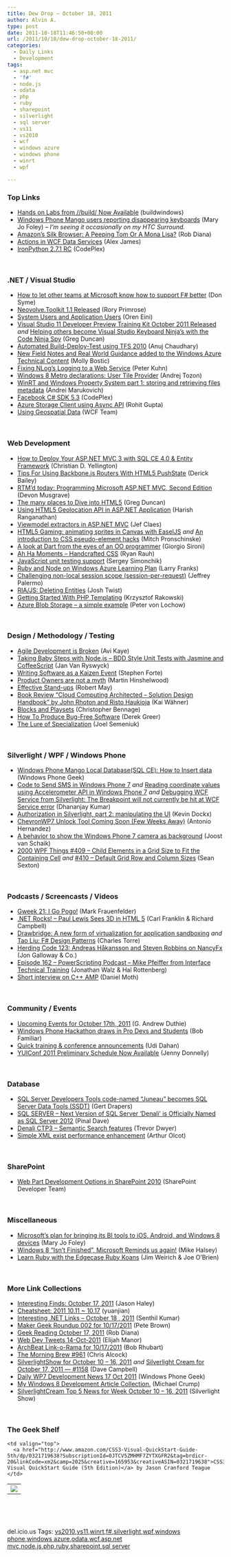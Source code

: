 ```yaml
---
title: Dew Drop – October 18, 2011
author: Alvin A.
type: post
date: 2011-10-18T11:46:50+00:00
url: /2011/10/18/dew-drop-october-18-2011/
categories:
  - Daily Links
  - Development
tags:
  - asp.net mvc
  - 'f#'
  - node.js
  - odata
  - php
  - ruby
  - sharepoint
  - silverlight
  - sql server
  - vs11
  - vs2010
  - wcf
  - windows azure
  - windows phone
  - winrt
  - wpf

---
```

### <a name="top"></a>Top Links

  * <a href="http://www.buildwindows.com/labs" target="_blank">Hands on Labs from //build/ Now Available</a> (buildwindows)
  * [Windows Phone Mango users reporting disappearing keyboards][1] (Mary Jo Foley) _– I’m seeing it occasionally on my HTC Surround._
  * [Amazon’s Silk Browser: A Peeping Tom Or A Mona Lisa?][2] (Rob Diana)
  * [Actions in WCF Data Services][3] (Alex James)
  * <a href="http://ironpython.codeplex.com/releases/view/71089" target="_blank">IronPython 2.7.1 RC</a> (CodePlex)

&#160;

### <a name="dotnet"></a>.NET / Visual Studio

  * [How to let other teams at Microsoft know how to support F# better][4] (Don Syme)
  * [Neovolve.Toolkit 1.1 Released][5] (Rory Primrose)
  * [System Users and Application Users][6] (Oren Eini)
  * [Visual Studio 11 Developer Preview Training Kit October 2011 Released][7] _and_ [Helping others become Visual Studio Keyboard Ninja&#8217;s with the Code Ninja Spy][8] (Greg Duncan)
  * [Automated Build-Deploy-Test using TFS 2010][9] (Anuj Chaudhary)
  * [New Field Notes and Real World Guidance added to the Windows Azure Technical Content][10] (Molly Bostic)
  * [Fixing NLog&#8217;s Logging to a Web Service][11] (Peter Kuhn)
  * [Windows 8 Metro declarations: User Tile Provider][12] (Andrej Tozon)
  * [WinRT and Windows Property System part 1: storing and retrieving files metadata][13] (Andrei Marukovich)
  * <a href="http://facebooksdk.codeplex.com/releases/view/74991" target="_blank">Facebook C# SDK 5.3</a> (CodePlex)
  * [Azure Storage Client using Async API][14] (Rohit Gupta)
  * [Using Geospatial Data][15] (WCF Team)

&#160;

### <a name="web"></a>Web Development

  * [How to Deploy Your ASP.NET MVC 3 with SQL CE 4.0 & Entity Framework][16] (Christian D. Yellington)
  * [Tips For Using Backbone.js Routers With HTML5 PushState][17] (Derick Bailey)
  * [RTM’d today: Programming Microsoft ASP.NET MVC, Second Edition][18] (Devon Musgrave)
  * [The many places to Dive into HTML5][19] (Greg Duncan)
  * [Using HTML5 Geolocation API in ASP.NET Application][20] (Harish Ranganathan)
  * [Viewmodel extractors in ASP.NET MVC][21] (Jef Claes)
  * [HTML5 Gaming: animating sprites in Canvas with EaselJS][22] _and_ [An introduction to CSS pseudo-element hacks][23] (Mitch Pronschinske)
  * [A look at Dart from the eyes of an OO programmer][24] (Giorgio Sironi)
  * [Ah Ha Moments – Handcrafted CSS][25] (Ryan Rauh)
  * [JavaScript unit testing support][26] (Sergey Simonchik)
  * [Ruby and Node on Windows Azure Learning Plan][27] (Larry Franks)
  * [Challenging non-local session scope (session-per-request)][28] (Jeffrey Palermo)
  * [RIA/JS: Deleting Entities][29] (Josh Twist)
  * [Getting Started With PHP Templating][30] (Krzysztof Rakowski)
  * [Azure Blob Storage – a simple example][31] (Peter von Lochow)

&#160;

### <a name="design"></a>Design / Methodology / Testing

  * [Agile Development is Broken][32] (Avi Kaye)
  * [Taking Baby Steps with Node.js – BDD Style Unit Tests with Jasmine and CoffeeScript][33] (Jan Van Ryswyck)
  * [Writing Software as a Kaizen Event][34] (Stephen Forte)
  * [Product Owners are not a myth][35] (Martin Hinshelwood)
  * [Effective Stand-ups][36] (Robert May)
  * [Book Review “Cloud Computing Architected – Solution Design Handbook” by John Rhoton and Risto Haukioja][37] (Kai Wähner)
  * [Blocks and Playsets][38] (Christopher Bennage)
  * [How To Produce Bug-Free Software][39] (Derek Greer)
  * [The Lure of Specialization][40] (Joel Semeniuk)

&#160;

### <a name="silverlight"></a>Silverlight / WPF / Windows Phone

  * [Windows Phone Mango Local Database(SQL CE): How to Insert data][41] (Windows Phone Geek)
  * [Code to Send SMS in Windows Phone 7][42] _and_ [Reading coordinate values using Accelerometer API in Windows Phone 7][43] _and_ [Debugging WCF Service from Silverlight: The Breakpoint will not currently be hit at WCF Service error][44] (Dhananjay Kumar)
  * [Authorization in Silverlight, part 2: manipulating the UI][45] (Kevin Dockx)
  * [ChevronWP7 Unlock Tool Coming Soon (Few Weeks Away)][46] (Antonio Hernandez)
  * [A behavior to show the Windows Phone 7 camera as background][47] (Joost van Schaik)
  * <a href="http://wpf.2000things.com/2011/10/17/409-child-elements-in-a-grid-size-to-fit-the-containing-cell/" target="_blank">2000 WPF Things #409 – Child Elements in a Grid Size to Fit the Containing Cell</a> _and_ [#410 – Default Grid Row and Column Sizes][48] (Sean Sexton)

&#160;

### <a name="podcasts"></a>Podcasts / Screencasts / Videos

  * [Gweek 21: I Go Pogo!][49] (Mark Frauenfelder)
  * <a href="http://www.dotnetrocks.com/default.aspx?ShowNum=707" target="_blank">.NET Rocks! &#8211; Paul Lewis Sees 3D in HTML 5</a> (Carl Franklin & Richard Campbell)
  * [Drawbridge: A new form of virtualization for application sandboxing][50] _and_ [Tao Liu: F# Design Patterns][51] (Charles Torre)
  * [Herding Code 123: Andreas Håkansson and Steven Robbins on NancyFx][52] (Jon Galloway & Co.)
  * [Episode 162 &#8211; PowerScripting Podcast &#8211; Mike Pfeiffer from Interface Technical Training][53] (Jonathan Walz & Hal Rottenberg)
  * [Short interview on C++ AMP][54] (Daniel Moth)

&#160;

### <a name="events"></a>Community / Events

  * [Upcoming Events for October 17th, 2011][55] (G. Andrew Duthie)
  * [Windows Phone Hackathon draws in Pro Devs and Students][56] (Bob Familiar)
  * [Quick training & conference announcements][57] (Udi Dahan)
  * [YUIConf 2011 Preliminary Schedule Now Available][58] (Jenny Donnelly)

&#160;

### <a name="sql"></a>Database

  * [SQL Server Developers Tools code-named “Juneau” becomes SQL Server Data Tools (SSDT)][59] (Gert Drapers)
  * [SQL SERVER – Next Version of SQL Server ‘Denali’ is Officially Named as SQL Server 2012][60] (Pinal Dave)
  * [Denali CTP3 &#8211; Semantic Search features][61] (Trevor Dwyer)
  * [Simple XML exist performance enhancement][62] (Arthur Olcot)

&#160;

### <a name="sp"></a>SharePoint

  * [Web Part Development Options in SharePoint 2010][63] (SharePoint Developer Team)

&#160;

### <a name="misc"></a>Miscellaneous

  * [Microsoft&#8217;s plan for bringing its BI tools to iOS, Android, and Windows 8 devices][64] (Mary Jo Foley)
  * [Windows 8 “Isn’t Finished”, Microsoft Reminds us again!][65] (Mike Halsey)
  * <a href="http://rubykoans.com/windows" target="_blank">Learn Ruby with the Edgecase Ruby Koans</a> (Jim Weirich & Joe O’Brien)

&#160;

### <a name="links"></a>More Link Collections

  * [Interesting Finds: October 17, 2011][66] (Jason Haley)
  * [Cheatsheet: 2011 10.11 ~ 10.17][67] (yuanjian)
  * [Interesting .NET Links – October 18 , 2011][68] (Senthil Kumar)
  * [Maker Geek Roundup 002 for 10/17/2011][69] (Pete Brown)
  * [Geek Reading October 17, 2011][70] (Rob Diana)
  * <a href="http://webdevtweets.blogspot.com/2011/10/14-oct-2011.html" target="_blank">Web Dev Tweets 14-Oct-2011</a> (Elijah Manor)
  * [ArchBeat Link-o-Rama for 10/17/2011][71] (Bob Rhubart)
  * [The Morning Brew #961][72] (Chris Alcock)
  * [SilverlightShow for October 10 &#8211; 16, 2011][73] _and_ [Silverlight Cream for October 17, 2011 &#8212; #1158][74] (Dave Campbell)
  * [Daily WP7 Development News 17 Oct 2011][75] (Windows Phone Geek)
  * <a href="http://feedproxy.google.com/~r/MichaelCrump/~3/47jYrqXNhvk/my-windows-8-development-article-collection.aspx" target="_blank">My Windows 8 Development Article Collection.</a> (Michael Crump)
  * <a href="http://feedproxy.google.com/~r/silverlightshow/~3/pqVhS4aL9xg/SilverlightCream-Top-5-News-for-Week-October-10-16-2011.aspx" target="_blank">SilverlightCream Top 5 News for Week October 10 &#8211; 16, 2011</a> (Silverlight Show)

&#160;

### <a name="shelf"></a>The Geek Shelf

<table border="0" cellspacing="0" cellpadding="0">
  <tr>
    <td>
      <img data-recalc-dims="1" decoding="async" src="https://i0.wp.com/ecx.images-amazon.com/images/I/41vmKTbVGJL._SL160_.jpg?w=660" />
    </td>
    
    <td valign="top">
      <a href="http://www.amazon.com/CSS3-Visual-QuickStart-Guide-5th/dp/0321719638?SubscriptionId=0JTCV5ZMHMF7ZYTXGFR2&tag=brdicr-20&linkCode=xm2&camp=2025&creative=165953&creativeASIN=0321719638">CSS3: Visual QuickStart Guide (5th Edition)</a> by Jason Cranford Teague
    </td>
  </tr>
</table>

&#160;

<div style="padding-bottom: 0px; margin: 0px; padding-left: 0px; padding-right: 0px; display: inline; float: none; padding-top: 0px" id="scid:C16BAC14-9A3D-4c50-9394-FBFEF7A93539:99137b71-680f-429d-a9ec-319fdde7abd2" class="wlWriterEditableSmartContent">
  <!--dotnetkickit-->
</div>

&#160;

<div style="padding-bottom: 0px; margin: 0px; padding-left: 0px; padding-right: 0px; display: inline; float: none; padding-top: 0px" id="scid:0767317B-992E-4b12-91E0-4F059A8CECA8:67ceb626-3607-4898-84c1-49ead4ff8315" class="wlWriterEditableSmartContent">
  del.icio.us Tags: <a href="http://del.icio.us/popular/vs2010" rel="tag">vs2010</a>,<a href="http://del.icio.us/popular/vs11" rel="tag">vs11</a>,<a href="http://del.icio.us/popular/winrt" rel="tag">winrt</a>,<a href="http://del.icio.us/popular/f%23" rel="tag">f#</a>,<a href="http://del.icio.us/popular/silverlight" rel="tag">silverlight</a>,<a href="http://del.icio.us/popular/wpf" rel="tag">wpf</a>,<a href="http://del.icio.us/popular/windows+phone" rel="tag">windows phone</a>,<a href="http://del.icio.us/popular/windows+azure" rel="tag">windows azure</a>,<a href="http://del.icio.us/popular/odata" rel="tag">odata</a>,<a href="http://del.icio.us/popular/wcf" rel="tag">wcf</a>,<a href="http://del.icio.us/popular/asp.net+mvc" rel="tag">asp.net mvc</a>,<a href="http://del.icio.us/popular/node.js" rel="tag">node.js</a>,<a href="http://del.icio.us/popular/php" rel="tag">php</a>,<a href="http://del.icio.us/popular/ruby" rel="tag">ruby</a>,<a href="http://del.icio.us/popular/sharepoint" rel="tag">sharepoint</a>,<a href="http://del.icio.us/popular/sql+server" rel="tag">sql server</a>
</div>

 [1]: http://www.zdnet.com/blog/microsoft/windows-phone-mango-users-reporting-disappearing-keyboards/11018
 [2]: http://feedproxy.google.com/~r/RegularGeek/~3/s7u821y7LYQ/
 [3]: http://blogs.msdn.com/b/astoriateam/archive/2011/10/17/actions-in-wcf-data-services.aspx
 [4]: http://blogs.msdn.com/b/dsyme/archive/2011/10/18/do-you-want-better-support-for-f-the-other-teams-around-microsoft-need-to-know.aspx
 [5]: http://feedproxy.google.com/~r/RoryPrimrose/~3/FZxDOlwO5EE/post.aspx
 [6]: http://feedproxy.google.com/~r/AyendeRahien/~3/DToOvyGNoQc/system-users-and-application-users
 [7]: http://coolthingoftheday.blogspot.com/2011/10/visual-studio-11-developer-preview.html
 [8]: http://channel9.msdn.com/coding4fun/blog/Helping-others-become-Visual-Studio-Keyboard-Ninjas-with-the-Code-Ninja-Spy
 [9]: http://blogs.msdn.com/b/mvpawardprogram/archive/2011/10/17/automated-build-deploy-test-using-tfs-2010.aspx
 [10]: http://blogs.msdn.com/b/windowsazure/archive/2011/10/17/new-field-notes-and-real-world-guidance-added-to-the-windows-azure-technical-content.aspx
 [11]: http://www.pitorque.de/MisterGoodcat/post.aspx?id=811c364d-8ac2-4a1c-9a64-d737bda700cb
 [12]: http://feedproxy.google.com/~r/TheAttic/~3/uLsAYoIl0F8/post.aspx
 [13]: http://lunarfrog.com/blog/2011/10/17/winrt-wps-part1-storing-retrieving-metadata/
 [14]: http://feedproxy.google.com/~r/geekswithblogs/~3/gnaF235791Y/azure-storage-client-using-async-api.aspx
 [15]: http://blogs.msdn.com/b/astoriateam/archive/2011/10/17/using-geospatial-data.aspx
 [16]: http://geekswithblogs.net/ChrisD/archive/2011/10/17/how-to-deploy-your-asp.net-mvc-3-with-sql-ce.aspx
 [17]: http://feedproxy.google.com/~r/LosTechies/~3/7XWBkOTZKz0/
 [18]: http://blogs.msdn.com/b/microsoft_press/archive/2011/10/17/rtm-d-today-programming-microsoft-asp-net-mvc-second-edition.aspx
 [19]: http://coolthingoftheday.blogspot.com/2011/10/many-places-to-dive-into-html5.html
 [20]: http://geekswithblogs.net/ranganh/archive/2011/10/17/using-html5-geolocation-api-in-asp.net-application.aspx
 [21]: http://feedproxy.google.com/~r/DiaryOfAnetDeveloperByJefClaes/~3/jXCsZak_7mE/viewmodel-extractors-in-aspnet-mvc.html
 [22]: http://feeds.dzone.com/~r/zones/css/~3/ijgbEAf87aY/html5-gaming-animating-sprites
 [23]: http://feeds.dzone.com/~r/zones/css/~3/PxmsQr4lpmg/introduction-css-pseudo
 [24]: http://feeds.dzone.com/~r/zones/css/~3/VEqGFx9_6No/look-dart-eyes-oo-programmer
 [25]: http://feedproxy.google.com/~r/LosTechies/~3/s_qr3u2s8M8/
 [26]: http://feedproxy.google.com/~r/jetbrains_webIde/~3/urqw87ap2SI/
 [27]: http://blogs.msdn.com/b/silverlining/archive/2011/10/17/ruby-and-node-on-windows-azure-learning-plan.aspx
 [28]: http://feedproxy.google.com/~r/jeffreypalermo/~3/KdKfBMBHwqY/
 [29]: http://www.thejoyofcode.com/RIA_JS_Deleting_Entities.aspx
 [30]: http://www.smashingmagazine.com/2011/10/17/getting-started-with-php-templating/
 [31]: http://feedproxy.google.com/~r/jayway/posts/~3/cG-_n6rxBbY/
 [32]: http://feedproxy.google.com/~r/Typemock/~3/C8sd_DWM_DQ/
 [33]: http://feedproxy.google.com/~r/ElegantCode/~3/lsamZKXSLEk/
 [34]: http://feedproxy.google.com/~r/StephenFortesBlog/~3/TE91KftkeEo/PermaLink,guid,eb88ad5a-d7c1-48fd-8282-d2728e6464ad.aspx
 [35]: http://feedproxy.google.com/~r/MartinHinshelwood/~3/D8ms6uIppME/
 [36]: http://geekswithblogs.net/rakker/archive/2011/10/17/effective-stand-ups.aspx
 [37]: http://feeds.dzone.com/~r/javalobby/frontpage/~3/07quD-HqZJw/book-review-%E2%80%9Ccloud-computing
 [38]: http://feedproxy.google.com/~r/Devlicious/~3/TdjGiIip5wI/blocks-and-playsets.aspx
 [39]: http://feedproxy.google.com/~r/LosTechies/~3/ZiYJ6gMJuX4/
 [40]: http://feedproxy.google.com/~r/Telerik/~3/_Jqbmw0ULQI/the-lure-of-specialization.aspx
 [41]: http://www.windowsphonegeek.com/tips/Windows-Phone-Mango-Local-Database-SQL-CE--How-to-Insert-data
 [42]: http://debugmode.net/2011/10/18/code-to-send-sms-in-windows-phone-7/
 [43]: http://debugmode.net/2011/10/18/reading-coordinate-values-using-accelerometer-api-in-windows-phone-7/
 [44]: http://debugmode.net/2011/10/18/debugging-wcf-service-from-silverlight-the-breakpoint-will-not-currently-be-hit-at-wcf-service-error/
 [45]: http://feedproxy.google.com/~r/silverlightshow/~3/K2_5HuxLfQc/Authorization-in-Silverlight-part-2-manipulating-the-UI.aspx
 [46]: http://www.wp7connect.com/2011/10/17/chevronwp7-unlock-tool-coming-soon-few-weeks-away/
 [47]: http://feedproxy.google.com/~r/blogspot/dotnetbyexample/~3/eq1IqJ6_KV4/behavior-to-show-windows-phone-7-camera.html
 [48]: http://wpf.2000things.com/2011/10/18/410-default-grid-row-and-column-sizes/
 [49]: http://gweek.libsyn.com/gweek-21-i-go-pogo-
 [50]: http://channel9.msdn.com/Shows/Going+Deep/Drawbridge-An-Experimental-Library-Operating-System
 [51]: http://channel9.msdn.com/posts/Tao-Liu-F-Design-Patterns
 [52]: http://feedproxy.google.com/~r/HerdingCode/~3/z-WvaMPMXzM/
 [53]: http://feedproxy.google.com/~r/Powerscripting/~3/-LzMD6ukuBE/episode-162-power-scripting-podcast-mike-pfeiffer-from-interface-technical-training
 [54]: http://feedproxy.google.com/~r/DanielMoth/~3/9BT1o0skz14/Short-Interview-On-C-AMP.aspx
 [55]: http://feeds.devhammer.net/~r/devhammer/~3/I4_KTZDBKEE/upcoming-events-for-october-17th-2011
 [56]: http://feedproxy.google.com/~r/msdn/bobfamiliar/~3/dPiqI3K4JaE/windows-phone-mango-hackathon-draws-in-pro-devs-and-students.aspx
 [57]: http://feedproxy.google.com/~r/UdiDahan-TheSoftwareSimplist/~3/_k0dJbOZVp0/
 [58]: http://feeds.yuiblog.com/~r/YahooUserInterfaceBlog/~3/0oYYiYVqme4/
 [59]: http://blogs.msdn.com/b/gertd/archive/2011/10/17/sql-server-developers-tools-code-named-juneau-becomes-sql-server-data-tools-ssdt.aspx
 [60]: http://blog.sqlauthority.com/2011/10/18/sql-server-next-version-of-sql-server-denali-is-officially-named-as-sql-server-2012/
 [61]: http://sqlblogcasts.com/blogs/sqlartist/archive/2011/10/18/denali-ctp3-semantic-search-features.aspx
 [62]: http://www.sqlservercentral.com/blogs/rocks/archive/2011/10/17/simple-xml-exist-performance-enhancement.aspx
 [63]: http://blogs.msdn.com/b/sharepointdev/archive/2011/10/17/web-part-development-options-in-sharepoint-2010.aspx
 [64]: http://www.zdnet.com/blog/microsoft/microsofts-plan-for-bringing-its-bi-tools-to-ios-android-and-windows-8-devices/11005
 [65]: http://www.windows8news.com/2011/10/17/windows-8-finished-microsoft-reminds/
 [66]: http://jasonhaley.com/blog/post.aspx?id=35031a56-407f-4d16-ba2a-9a932de72c06
 [67]: http://weblogs.asp.net/yuanjian/archive/2011/10/18/cheatsheet-2011-10-11-10-17.aspx
 [68]: http://feedproxy.google.com/~r/ginktage/EPSB/~3/xLzzBmlqBUo/
 [69]: http://feedproxy.google.com/~r/PeteBrown/~3/Oziz5x3BQwk/maker-geek-roundup-002-for-10-17-2011
 [70]: http://feedproxy.google.com/~r/RegularGeek/~3/TYsd16w0iOE/
 [71]: http://feedproxy.google.com/~r/brhubartOTN/~3/Kuu9W4vYMdU/archbeat_link_o_rama_for12
 [72]: http://feedproxy.google.com/~r/ReflectivePerspective/~3/Q3Jmx0_20tg/
 [73]: http://geekswithblogs.net/WynApseTechnicalMusings/archive/2011/10/17/147346.aspx
 [74]: http://geekswithblogs.net/WynApseTechnicalMusings/archive/2011/10/17/147347.aspx
 [75]: http://www.windowsphonegeek.com/news/daily-wp7-development-news-17-oct-2011
